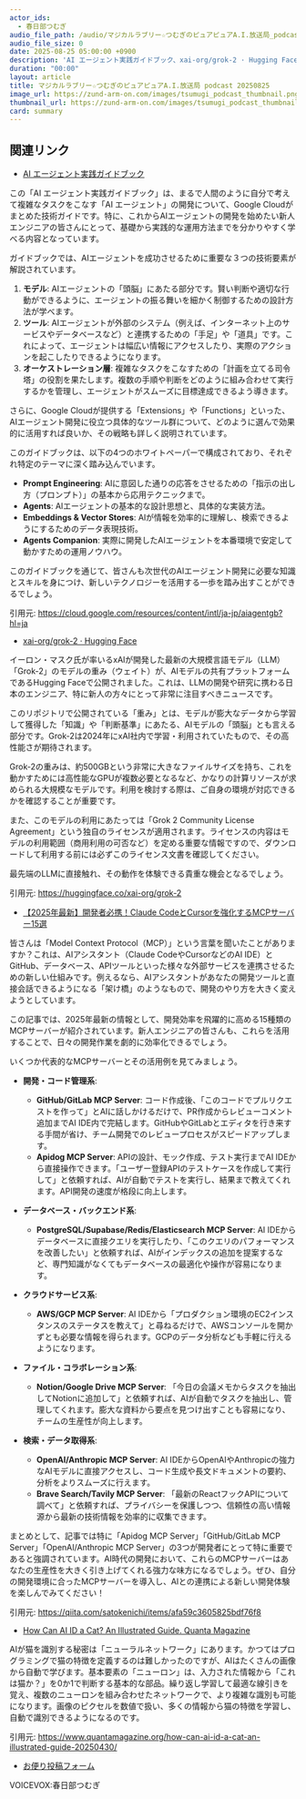 ```yaml
---
actor_ids:
  - 春日部つむぎ
audio_file_path: /audio/マジカルラブリー☆つむぎのピュアピュアA.I.放送局_podcast_20250825.mp3
audio_file_size: 0
date: 2025-08-25 05:00:00 +0900
description: 'AI エージェント実践ガイドブック、xai-org/grok-2 · Hugging Face、【2025年最新】開発者必携！Claude CodeとCursorを強化するMCPサーバー15選、How Can AI ID a Cat? An Illustrated Guide.  Quanta Magazine'
duration: "00:00"
layout: article
title: マジカルラブリー☆つむぎのピュアピュアA.I.放送局 podcast 20250825
image_url: https://zund-arm-on.com/images/tsumugi_podcast_thumbnail.png
thumbnail_url: https://zund-arm-on.com/images/tsumugi_podcast_thumbnail.png
card: summary
---
```


## 関連リンク


- [AI エージェント実践ガイドブック](https://cloud.google.com/resources/content/intl/ja-jp/aiagentgb?hl=ja)  


この「AI エージェント実践ガイドブック」は、まるで人間のように自分で考えて複雑なタスクをこなす「AI エージェント」の開発について、Google Cloudがまとめた技術ガイドです。特に、これからAIエージェントの開発を始めたい新人エンジニアの皆さんにとって、基礎から実践的な運用方法までを分かりやすく学べる内容となっています。

ガイドブックでは、AIエージェントを成功させるために重要な３つの技術要素が解説されています。

1.  **モデル**: AIエージェントの「頭脳」にあたる部分です。賢い判断や適切な行動ができるように、エージェントの振る舞いを細かく制御するための設計方法が学べます。
2.  **ツール**: AIエージェントが外部のシステム（例えば、インターネット上のサービスやデータベースなど）と連携するための「手足」や「道具」です。これによって、エージェントは幅広い情報にアクセスしたり、実際のアクションを起こしたりできるようになります。
3.  **オーケストレーション層**: 複雑なタスクをこなすための「計画を立てる司令塔」の役割を果たします。複数の手順や判断をどのように組み合わせて実行するかを管理し、エージェントがスムーズに目標達成できるよう導きます。

さらに、Google Cloudが提供する「Extensions」や「Functions」といった、AIエージェント開発に役立つ具体的なツール群について、どのように選んで効果的に活用すれば良いか、その戦略も詳しく説明されています。

このガイドブックは、以下の4つのホワイトペーパーで構成されており、それぞれ特定のテーマに深く踏み込んでいます。

*   **Prompt Engineering**: AIに意図した通りの応答をさせるための「指示の出し方（プロンプト）」の基本から応用テクニックまで。
*   **Agents**: AIエージェントの基本的な設計思想と、具体的な実装方法。
*   **Embeddings & Vector Stores**: AIが情報を効率的に理解し、検索できるようにするためのデータ表現技術。
*   **Agents Companion**: 実際に開発したAIエージェントを本番環境で安定して動かすための運用ノウハウ。

このガイドブックを通じて、皆さんも次世代のAIエージェント開発に必要な知識とスキルを身につけ、新しいテクノロジーを活用する一歩を踏み出すことができるでしょう。

引用元: https://cloud.google.com/resources/content/intl/ja-jp/aiagentgb?hl=ja


- [xai-org/grok-2 · Hugging Face](https://huggingface.co/xai-org/grok-2)  


イーロン・マスク氏が率いるxAIが開発した最新の大規模言語モデル（LLM）「Grok-2」のモデルの重み（ウェイト）が、AIモデルの共有プラットフォームであるHugging Faceで公開されました。これは、LLMの開発や研究に携わる日本のエンジニア、特に新人の方々にとって非常に注目すべきニュースです。

このリポジトリで公開されている「重み」とは、モデルが膨大なデータから学習して獲得した「知識」や「判断基準」にあたる、AIモデルの「頭脳」とも言える部分です。Grok-2は2024年にxAI社内で学習・利用されていたもので、その高性能さが期待されます。

Grok-2の重みは、約500GBという非常に大きなファイルサイズを持ち、これを動かすためには高性能なGPUが複数必要となるなど、かなりの計算リソースが求められる大規模なモデルです。利用を検討する際は、ご自身の環境が対応できるかを確認することが重要です。

また、このモデルの利用にあたっては「Grok 2 Community License Agreement」という独自のライセンスが適用されます。ライセンスの内容はモデルの利用範囲（商用利用の可否など）を定める重要な情報ですので、ダウンロードして利用する前には必ずこのライセンス文書を確認してください。

最先端のLLMに直接触れ、その動作を体験できる貴重な機会となるでしょう。

引用元: https://huggingface.co/xai-org/grok-2


- [【2025年最新】開発者必携！Claude CodeとCursorを強化するMCPサーバー15選](https://qiita.com/satokenichi/items/afa59c3605825bdf76f8)  


皆さんは「Model Context Protocol（MCP）」という言葉を聞いたことがありますか？これは、AIアシスタント（Claude CodeやCursorなどのAI IDE）とGitHub、データベース、APIツールといった様々な外部サービスを連携させるための新しい仕組みです。例えるなら、AIアシスタントがあなたの開発ツールと直接会話できるようになる「架け橋」のようなもので、開発のやり方を大きく変えようとしています。

この記事では、2025年最新の情報として、開発効率を飛躍的に高める15種類のMCPサーバーが紹介されています。新人エンジニアの皆さんも、これらを活用することで、日々の開発作業を劇的に効率化できるでしょう。

いくつか代表的なMCPサーバーとその活用例を見てみましょう。

*   **開発・コード管理系**:
    *   **GitHub/GitLab MCP Server**: コード作成後、「このコードでプルリクエストを作って」とAIに話しかけるだけで、PR作成からレビューコメント追加までAI IDE内で完結します。GitHubやGitLabとエディタを行き来する手間が省け、チーム開発でのレビュープロセスがスピードアップします。
    *   **Apidog MCP Server**: APIの設計、モック作成、テスト実行までAI IDEから直接操作できます。「ユーザー登録APIのテストケースを作成して実行して」と依頼すれば、AIが自動でテストを実行し、結果まで教えてくれます。API開発の速度が格段に向上します。

*   **データベース・バックエンド系**:
    *   **PostgreSQL/Supabase/Redis/Elasticsearch MCP Server**: AI IDEからデータベースに直接クエリを実行したり、「このクエリのパフォーマンスを改善したい」と依頼すれば、AIがインデックスの追加を提案するなど、専門知識がなくてもデータベースの最適化や操作が容易になります。

*   **クラウドサービス系**:
    *   **AWS/GCP MCP Server**: AI IDEから「プロダクション環境のEC2インスタンスのステータスを教えて」と尋ねるだけで、AWSコンソールを開かずとも必要な情報を得られます。GCPのデータ分析なども手軽に行えるようになります。

*   **ファイル・コラボレーション系**:
    *   **Notion/Google Drive MCP Server**: 「今日の会議メモからタスクを抽出してNotionに追加して」と依頼すれば、AIが自動でタスクを抽出し、管理してくれます。膨大な資料から要点を見つけ出すことも容易になり、チームの生産性が向上します。

*   **検索・データ取得系**:
    *   **OpenAI/Anthropic MCP Server**: AI IDEからOpenAIやAnthropicの強力なAIモデルに直接アクセスし、コード生成や長文ドキュメントの要約、分析をよりスムーズに行えます。
    *   **Brave Search/Tavily MCP Server**: 「最新のReactフックAPIについて調べて」と依頼すれば、プライバシーを保護しつつ、信頼性の高い情報源から最新の技術情報を効率的に収集できます。

まとめとして、記事では特に「Apidog MCP Server」「GitHub/GitLab MCP Server」「OpenAI/Anthropic MCP Server」の3つが開発者にとって特に重要であると強調されています。AI時代の開発において、これらのMCPサーバーはあなたの生産性を大きく引き上げてくれる強力な味方になるでしょう。ぜひ、自分の開発環境に合ったMCPサーバーを導入し、AIとの連携による新しい開発体験を楽しんでみてください！

引用元: https://qiita.com/satokenichi/items/afa59c3605825bdf76f8


- [How Can AI ID a Cat? An Illustrated Guide.  Quanta Magazine](https://www.quantamagazine.org/how-can-ai-id-a-cat-an-illustrated-guide-20250430/)  


AIが猫を識別する秘密は「ニューラルネットワーク」にあります。かつてはプログラミングで猫の特徴を定義するのは難しかったのですが、AIはたくさんの画像から自動で学びます。基本要素の「ニューロン」は、入力された情報から「これは猫か？」を0か1で判断する基本的な部品。繰り返し学習して最適な線引きを覚え、複数のニューロンを組み合わせたネットワークで、より複雑な識別も可能になります。画像のピクセルを数値で扱い、多くの情報から猫の特徴を学習し、自動で識別できるようになるのです。

引用元: https://www.quantamagazine.org/how-can-ai-id-a-cat-an-illustrated-guide-20250430/



- [お便り投稿フォーム](https://forms.gle/ffg4JTfqdiqK62qf9)

VOICEVOX:春日部つむぎ
